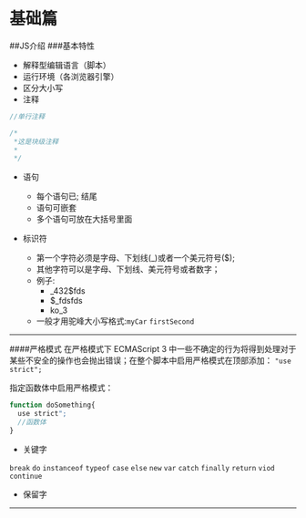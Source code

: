 # 基础篇

##JS介绍
###基本特性
- 解释型编辑语言（脚本）
- 运行环境（各浏览器引擎）
- 区分大小写
- 注释 

```javascript
//单行注释

/*
 *这是块级注释
 *
 */
```
- 语句
  - 每个语句已; 结尾
  - 语句可嵌套
  - 多个语句可放在大括号里面
  
- 标识符
  - 第一个字符必须是字母、下划线(_)或者一个美元符号($);
  - 其他字符可以是字母、下划线、美元符号或者数字；
  - 例子: 
    - _432$fds   
    - $_fdsfds
    - ko_3
  - 一般才用驼峰大小写格式:```myCar``` ```firstSecond```
 
---

####严格模式
在严格模式下 ECMAScript 3 中一些不确定的行为将得到处理对于某些不安全的操作也会抛出错误；在整个脚本中启用严格模式在顶部添加：
```"use strict";```

指定函数体中启用严格模式：

```javascript
function doSomething{
  use strict";
  //函数体
}
```
- 关键字

```break``` ```do``` ```instanceof``` ```typeof```
```case``` ```else``` ```new``` ```var``` ```catch``` ```finally``` ```return``` ```viod``` ```continue```

- 保留字

















































---